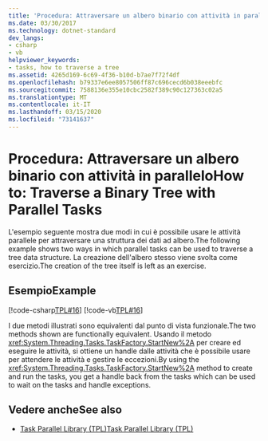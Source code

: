```yaml
---
title: 'Procedura: Attraversare un albero binario con attività in parallelo'
ms.date: 03/30/2017
ms.technology: dotnet-standard
dev_langs:
- csharp
- vb
helpviewer_keywords:
- tasks, how to traverse a tree
ms.assetid: 4265d169-6c69-4f36-b10d-b7ae7f72f4df
ms.openlocfilehash: b79337e6ee8057506ff87c696cecd6b038eeebfc
ms.sourcegitcommit: 7588136e355e10cbc2582f389c90c127363c02a5
ms.translationtype: MT
ms.contentlocale: it-IT
ms.lasthandoff: 03/15/2020
ms.locfileid: "73141637"
---
```

# <a name="how-to-traverse-a-binary-tree-with-parallel-tasks"></a><span data-ttu-id="a324f-102">Procedura: Attraversare un albero binario con attività in parallelo</span><span class="sxs-lookup"><span data-stu-id="a324f-102">How to: Traverse a Binary Tree with Parallel Tasks</span></span>
<span data-ttu-id="a324f-103">L'esempio seguente mostra due modi in cui è possibile usare le attività parallele per attraversare una struttura dei dati ad albero.</span><span class="sxs-lookup"><span data-stu-id="a324f-103">The following example shows two ways in which parallel tasks can be used to traverse a tree data structure.</span></span> <span data-ttu-id="a324f-104">La creazione dell'albero stesso viene svolta come esercizio.</span><span class="sxs-lookup"><span data-stu-id="a324f-104">The creation of the tree itself is left as an exercise.</span></span>  
  
## <a name="example"></a><span data-ttu-id="a324f-105">Esempio</span><span class="sxs-lookup"><span data-stu-id="a324f-105">Example</span></span>  
 [!code-csharp[TPL#16](../../../samples/snippets/csharp/VS_Snippets_Misc/tpl/cs/tpl.cs#16)]
 [!code-vb[TPL#16](../../../samples/snippets/visualbasic/VS_Snippets_Misc/tpl/vb/treewalk.vb#16)]  
  
 <span data-ttu-id="a324f-106">I due metodi illustrati sono equivalenti dal punto di vista funzionale.</span><span class="sxs-lookup"><span data-stu-id="a324f-106">The two methods shown are functionally equivalent.</span></span> <span data-ttu-id="a324f-107">Usando il metodo <xref:System.Threading.Tasks.TaskFactory.StartNew%2A> per creare ed eseguire le attività, si ottiene un handle dalle attività che è possibile usare per attendere le attività e gestire le eccezioni.</span><span class="sxs-lookup"><span data-stu-id="a324f-107">By using the <xref:System.Threading.Tasks.TaskFactory.StartNew%2A> method to create and run the tasks, you get a handle back from the tasks which can be used to wait on the tasks and handle exceptions.</span></span>  
  
## <a name="see-also"></a><span data-ttu-id="a324f-108">Vedere anche</span><span class="sxs-lookup"><span data-stu-id="a324f-108">See also</span></span>

- [<span data-ttu-id="a324f-109">Task Parallel Library (TPL)</span><span class="sxs-lookup"><span data-stu-id="a324f-109">Task Parallel Library (TPL)</span></span>](../../../docs/standard/parallel-programming/task-parallel-library-tpl.md)
